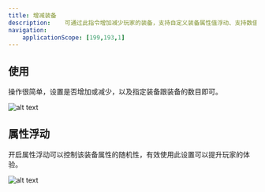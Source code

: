 ```yaml
---
title: 增减装备
description: 	可通过此指令增加减少玩家的装备，支持自定义装备属性值浮动、支持数值变量
navigation:
    applicationScope: [199,193,1]
---
```


## 使用

操作很简单，设置是否增加或减少，以及指定装备跟装备的数目即可。

![alt text](https://cdn.gcw.wiki/gcw/image/zh_hans/commands/player/changeequipment/image.png)

## 属性浮动

开启属性浮动可以控制该装备属性的随机性，有效使用此设置可以提升玩家的体验。

![alt text](https://cdn.gcw.wiki/gcw/image/zh_hans/commands/player/changeequipment/image-1.png)
